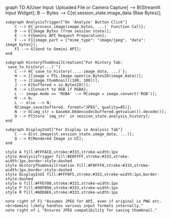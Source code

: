 graph TD
    A[User Input: Uploaded File or Camera Capture] --> B{Streamlit Input Widget};
    B -- Bytes --> C[st.session_state.image_data (Raw Bytes)];
    
    subgraph AnalysisTrigger["On 'Analyze' Button Click"]
        C --> D{`process_image(image_bytes, ...)` Function Call};
        D --> E[Image Bytes (from session state)];
        E --> F{Gemini API Request Preparation};
        F --> F1[image_part = {"mime_type": "image/jpeg", "data": image_bytes}];
        F1 --> G[Send to Gemini API];
    end

    subgraph HistoryThumbnailCreation["For History Tab: `save_to_history(...)`"]
        C --> H{`save_to_history(..., image_data, ...)`};
        H --> I[image = PIL.Image.open(io.BytesIO(image_data))];
        I --> J[image.thumbnail((100, 100))];
        J --> K[buffered = io.BytesIO()];
        K --> L{Convert to RGB if RGBA};
        L -- image.mode == 'RGBA' --> M[image = image.convert('RGB')];
        M --> N;
        L -- else --> N;
        N[image.save(buffered, format="JPEG", quality=85)];
        N --> O[img_str = base64.b64encode(buffered.getvalue()).decode()];
        O --> P[Store `img_str` in session_state.analysis_history];
    end

    subgraph DisplayInUI["For Display in Analysis Tab"]
        C --> Q[st.image(st.session_state.image_data, ...)];
        Q --> R[Rendered Image in UI];
    end

    style A fill:#FFFACD,stroke:#333,stroke-width:1px
    style AnalysisTrigger fill:#E0FFFF,stroke:#333,stroke-width:1px,border-style:dashed
    style HistoryThumbnailCreation fill:#F0FFF0,stroke:#333,stroke-width:1px,border-style:dashed
    style DisplayInUI fill:#FFF0F5,stroke:#333,stroke-width:1px,border-style:dashed
    style G fill:#FFD700,stroke:#333,stroke-width:1px
    style P fill:#98FB98,stroke:#333,stroke-width:1px
    style R fill:#ADD8E6,stroke:#333,stroke-width:1px

    note right of F1 "Assumes JPEG for API, even if original is PNG etc.<br>Gemini likely handles various input formats internally."
    note right of L "Ensures JPEG compatibility for saving thumbnail."
